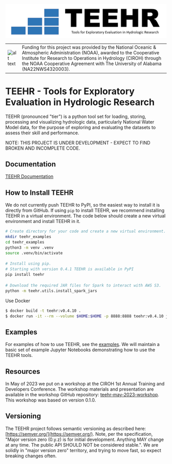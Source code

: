 ![alt text](https://github.com/RTIInternational/teehr/blob/main/docs/images/teehr.png)

| | |
| --- | --- |
| ![alt text](https://ciroh.ua.edu/wp-content/uploads/2022/08/CIROHLogo_200x200.png) | Funding for this project was provided by the National Oceanic & Atmospheric Administration (NOAA), awarded to the Cooperative Institute for Research to Operations in Hydrology (CIROH) through the NOAA Cooperative Agreement with The University of Alabama (NA22NWS4320003). |


# TEEHR - Tools for Exploratory Evaluation in Hydrologic Research
TEEHR (pronounced "tier") is a python tool set for loading, storing,
processing and visualizing hydrologic data, particularly National Water
Model data, for the purpose of exploring and evaluating the datasets to
assess their skill and performance.

NOTE: THIS PROJECT IS UNDER DEVELOPMENT - EXPECT TO FIND BROKEN AND INCOMPLETE CODE.

## Documentation
[TEEHR Documentation](https://rtiinternational.github.io/teehr/)

## How to Install TEEHR
We do not currently push TEEHR to PyPI, so the easiest way to install it is directly from GitHub.
If using `pip` to install TEEHR, we recommend installing TEEHR in a virtual environment.
The code below should create a new virtual environment and install TEEHR in it.

```bash
# Create directory for your code and create a new virtual environment.
mkdir teehr_examples
cd teehr_examples
python3 -m venv .venv
source .venv/bin/activate

# Install using pip.
# Starting with version 0.4.1 TEEHR is available in PyPI
pip install teehr

# Download the required JAR files for Spark to interact with AWS S3.
python -m teehr.utils.install_spark_jars
```
Use Docker
```bash
$ docker build -t teehr:v0.4.10 .
$ docker run -it --rm --volume $HOME:$HOME -p 8888:8888 teehr:v0.4.10 jupyter lab --ip 0.0.0.0 $HOME
```

## Examples
For examples of how to use TEEHR, see the [examples](examples).  We will maintain a basic set of example Jupyter Notebooks demonstrating how to use the TEEHR tools.


## Resources
In May of 2023 we put on a workshop at the CIROH 1st Annual Training and Developers Conference.  The workshop materials and presentation are available in the workshop GitHub repository: [teehr-may-2023-workshop](https://github.com/RTIInternational/teehr-may-2023-workshop).  This workshop was based on version 0.1.0.

## Versioning
The TEEHR project follows semantic versioning as described here: [https://semver.org/](https://semver.org/).
Note, per the specification, "Major version zero (0.y.z) is for initial development. Anything MAY change at any time. The public API SHOULD NOT be considered stable.".  We are solidly in "major version zero" territory, and trying to move fast, so expect breaking changes often.
